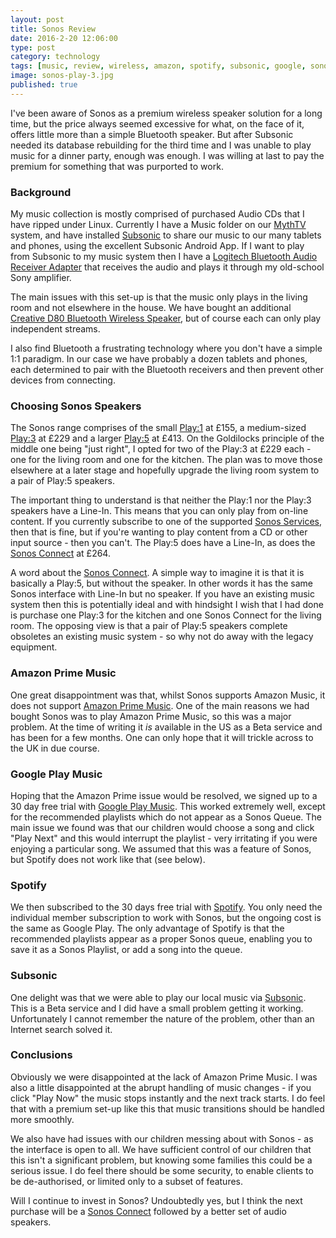 ```yaml
--- 
layout: post 
title: Sonos Review
date: 2016-2-20 12:06:00
type: post 
category: technology
tags: [music, review, wireless, amazon, spotify, subsonic, google, sonos]
image: sonos-play-3.jpg
published: true
---
```


I've been aware of Sonos as a premium wireless speaker solution for a long time, but the price always seemed excessive for what, on the face of it, offers little more than a simple Bluetooth speaker. 
But after Subsonic needed its database rebuilding for the third time and I was unable to play music for a dinner party, enough was enough. 
I was willing at last to pay the premium for something that was purported to work.

<!--more-->

### Background

My music collection is mostly comprised of purchased Audio CDs that I have ripped under Linux. 
Currently I have a Music folder on our [MythTV] system, and have installed [Subsonic] to share our music to our many tablets and phones, using the excellent Subsonic Android App.
If I want to play from Subsonic to my music system then I have a [Logitech Bluetooth Audio Receiver Adapter] that receives the audio and plays it through my old-school Sony amplifier.

The main issues with this set-up is that the music only plays in the living room and not elsewhere in the house. 
We have bought an additional [Creative D80 Bluetooth Wireless Speaker], but of course each can only play independent streams. 

I also find Bluetooth a frustrating technology where you don't have a simple 1:1 paradigm. 
In our case we have probably a dozen tablets and phones, each determined to pair with the Bluetooth receivers and then prevent other devices from connecting. 

### Choosing Sonos Speakers

The Sonos range comprises of the small [Play:1] at £155, a medium-sized [Play:3] at £229 and a larger [Play:5] at £413. 
On the Goldilocks principle of the middle one being "just right", I opted for two of the Play:3 at £229 each - one for the living room and one for the kitchen. 
The plan was to move those elsewhere at a later stage and hopefully upgrade the living room system to a pair of Play:5 speakers.

The important thing to understand is that neither the Play:1 nor the Play:3 speakers have a Line-In. 
This means that you can only play from on-line content. 
If you currently subscribe to one of the supported [Sonos Services], then that is fine, but if you're wanting to play content from a CD or other input source - then you can't.
The Play:5 does have a Line-In, as does the [Sonos Connect] at £264.

A word about the [Sonos Connect]. 
A simple way to imagine it is that it is basically a Play:5, but without the speaker. 
In other words it has the same Sonos interface with Line-In but no speaker.
If you have an existing music system then this is potentially ideal and with hindsight I wish that I had done is purchase one Play:3 for the kitchen and one Sonos Connect for the living room.
The opposing view is that a pair of Play:5 speakers complete obsoletes an existing music system - so why not do away with the legacy equipment.

### Amazon Prime Music

One great disappointment was that, whilst Sonos supports Amazon Music, it does not support [Amazon Prime Music]. 
One of the main reasons we had bought Sonos was to play Amazon Prime Music, so this was a major problem. 
At the time of writing it *is* available in the US as a Beta service and has been for a few months. 
One can only hope that it will trickle across to the UK in due course. 

### Google Play Music

Hoping that the Amazon Prime issue would be resolved, we signed up to a 30 day free trial with [Google Play Music]. 
This worked extremely well, except for the recommended playlists which do not appear as a Sonos Queue. 
The main issue we found was that our children would choose a song and click "Play Next" and this would interrupt the playlist - very irritating if you were enjoying a particular song.
We assumed that this was a feature of Sonos, but Spotify does not work like that (see below). 

### Spotify

We then subscribed to the 30 days free trial with [Spotify]. 
You only need the individual member subscription to work with Sonos, but the ongoing cost is the same as Google Play. 
The only advantage of Spotify is that the recommended playlists appear as a proper Sonos queue, enabling you to save it as a Sonos Playlist, or add a song into the queue.

### Subsonic

One delight was that we were able to play our local music via [Subsonic]. 
This is a Beta service and I did have a small problem getting it working. 
Unfortunately I cannot remember the nature of the problem, other than an Internet search solved it.

### Conclusions

Obviously we were disappointed at the lack of Amazon Prime Music. 
I was also a little disappointed at the abrupt handling of music changes - if you click "Play Now" the music stops instantly and the next track starts. 
I do feel that with a premium set-up like this that music transitions should be handled more smoothly. 

We also have had issues with our children messing about with Sonos - as the interface is open to all. 
We have sufficient control of our children that this isn't a significant problem, but knowing some families this could be a serious issue. 
I do feel there should be some security, to enable clients to be de-authorised, or limited only to a subset of features. 

Will I continue to invest in Sonos? Undoubtedly yes, but I think the next purchase will be a [Sonos Connect] followed by a better set of audio speakers.

[Amazon Prime Music]: http://www.amazon.co.uk/PrimeMusic
[Google Play Music]: https://play.google.com/music/
[Spotify]: http://www.spotify.com
[Sonos Services]: http://www.sonos.com/en-gb/streaming-music?r=1
[Sonos Connect]: http://www.amazon.co.uk/gp/product/B001G7PLTQ/ref=as_li_tl?ie=UTF8&camp=1634&creative=19450&creativeASIN=B001G7PLTQ&linkCode=as2&tag=robsquadnet-21
[Play:5]: http://www.amazon.co.uk/gp/product/B015MWS9NU/ref=as_li_tl?ie=UTF8&camp=1634&creative=19450&creativeASIN=B015MWS9NU&linkCode=as2&tag=robsquadnet-21
[Play:3]: http://www.amazon.co.uk/gp/product/B005CI5H3U/ref=as_li_tl?ie=UTF8&camp=1634&creative=19450&creativeASIN=B005CI5H3U&linkCode=as2&tag=robsquadnet-21
[Play:1]: http://www.amazon.co.uk/gp/product/B00FMS1KO0/ref=as_li_tl?ie=UTF8&camp=1634&creative=19450&creativeASIN=B00FMS1KO0&linkCode=as2&tag=robsquadnet-21
[Creative D80 Bluetooth Wireless Speaker]: http://www.amazon.co.uk/gp/product/B0056XMVZS/ref=as_li_tl?ie=UTF8&camp=1634&creative=19450&creativeASIN=B0056XMVZS&linkCode=as2&tag=robsquadnet-21
[Logitech Bluetooth Audio Receiver Adapter]: http://www.amazon.co.uk/gp/product/B00IJYG4FY/ref=as_li_tl?ie=UTF8&camp=1634&creative=19450&creativeASIN=B00IJYG4FY&linkCode=as2&tag=robsquadnet-21
[MythTV]: /tag/mythtv/
[Subsonic]: http://www.subsonic.org
